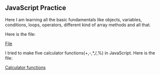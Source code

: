 ## JavaScript Practice

Here I am learning all the basic fundamentals like objects, variables, conditions, loops, operators, different kind of array methods and all that.

Here is the file: 

[File](./new.js)

I tried to make five calculator functions(+,-,*,/,%) in JavaScript. Here is the file:

[Calculator functions](./calculator.js)